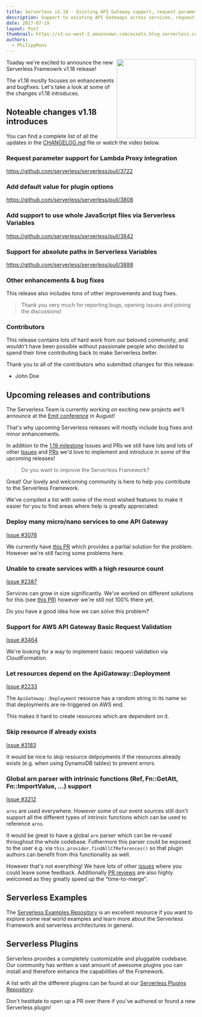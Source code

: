 ```yaml
---
title: Serverless v1.18 - Existing API Gateway support, request parameter support for Lambda Proxy added
description: Support to existing API Gateways across services, request parameters for Lambda Proxy and more added in the Serverless Framework v1.18 release.
date: 2017-07-19
layout: Post
thumbnail: https://s3-us-west-2.amazonaws.com/assets.blog.serverless.com/framework-release-1.18.png
authors:
  - PhilippMuns
---
```


<img align="right" src="https://s3-us-west-2.amazonaws.com/assets.blog.serverless.com/framework-release-1.18.png" width="210px" >

Toaday we're excited to announce the new Serverless Frameowrk v1.18 release!

The v1.18 mostly focuses on enhancements and bugfixes. Let's take a look at some of the changes v1.18 introduces.

## Noteable changes v1.18 introduces

You can find a complete list of all the updates in the [CHANGELOG.md](https://github.com/serverless/serverless/blob/master/CHANGELOG.md) file or watch the video below.

### Request parameter support for Lambda Proxy integration

https://github.com/serverless/serverless/pull/3722

### Add default value for plugin options

https://github.com/serverless/serverless/pull/3808

### Add support to use whole JavaScript files via Serverless Variables

https://github.com/serverless/serverless/pull/3842

### Support for absolute paths in Serverless Variables

https://github.com/serverless/serverless/pull/3888

### Other enhancements & bug fixes

This release also includes tons of other improvements and bug fixes.

> Thank you very much for reporting bugs, opening issues and joining the discussions!

### Contributors 

This release contains lots of hard work from our beloved community, and wouldn't have been possible without passionate people who decided to spend their time contributing back to make Serverless better.

Thank you to all of the contributors who submitted changes for this release:

- John Doe

## Upcoming releases and contributions

The Serverless Team is currently working on exciting new projects we'll announce at the [Emit conference](http://www.emitconference.com/) in August!

That's why upcoming Serverless releases will mostly include bug fixes and minor enhancements.

In addition to the [1.19 milestone](https://github.com/serverless/serverless/milestone/34) Issues and PRs we still have lots and lots of other [Issues](https://github.com/serverless/serverless/issues) and [PRs](https://github.com/serverless/serverless/pulls) we'd love to implement and introduce in some of the upcoming releases!

> Do you want to improve the Serverless Framework?

Great! Our lovely and welcoming community is here to help you contribute to the Serverless Framework.

We've compiled a list with some of the most wished features to make it easier for you to find areas where help is greatly appreciated:


### Deploy many micro/nano services to one API Gateway

[Issue #3078](https://github.com/serverless/serverless/issues/3078)

We currently have [this PR](https://github.com/serverless/serverless/pull/3934) which provides a partial solution for the problem. However we're still facing some problems here.

### Unable to create services with a high resource count

[Issue #2387](https://github.com/serverless/serverless/issues/2387)

Services can grow in size significantly. We've worked on different solutions for this (see [this PR](https://github.com/serverless/serverless/pull/3504)) however we're still not 100% there yet.

Do you have a good idea how we can solve this problem?

### Support for AWS API Gateway Basic Request Validation

[Issue #3464](https://github.com/serverless/serverless/issues/3464)

We're looking for a way to implement basic request validation via CloudFormation.

### Let resources depend on the ApiGateway::Deployment

[Issue #2233](https://github.com/serverless/serverless/issues/2233)

The `ApiGateway::Deployment` resource has a random string in its name so that deployments are re-triggered on AWS end.

This makes it hard to create resources which are dependent on it.

### Skip resource if already exists

[Issue #3183](https://github.com/serverless/serverless/issues/3183)

It would be nice to skip resource delpoyments if the resources already exists (e.g. when using DynamoDB tables) to prevent errors.

### Global arn parser with intrinsic functions (Ref, Fn::GetAtt, Fn::ImportValue, ...) support

[Issue #3212](https://github.com/serverless/serverless/issues/3212)

`arns` are used everywhere. However some of our event sources still don't support all the different types of intrinsic functions which can be used to reference `arns`.

It would be great to have a global `arn` parser which can be re-used throughout the whole codebase. Futhermore this parser could be exposed to the user e.g. via `this.provider.findAllCfReferences()` so that plugin authors can benefit from this functionality as well.

However that's not everything! We have lots of other [issues](https://github.com/serverless/serverless/issues) where you could leave some feedback. Additionally [PR reviews](https://github.com/serverless/serverless/pulls) are also highly welcomed as they greatly speed up the "time-to-merge".

## Serverless Examples

The [Serverless Examples Repository](https://github.com/serverless/examples) is an excellent resource if you want to explore some real world examples and learn more about the Serverless Framework and serverless architectures in general.

## Serverless Plugins

Serverless provides a completely customizable and pluggable codebase. Our community has written a vast amount of awesome plugins you can install and therefore enhance the capabilities of the Framework.

A list with all the different plugins can be found at our [Serverless Plugins Repository](https://github.com/serverless/plugins).

Don't hestitate to open up a PR over there if you've authored or found a new Serverless plugin!

